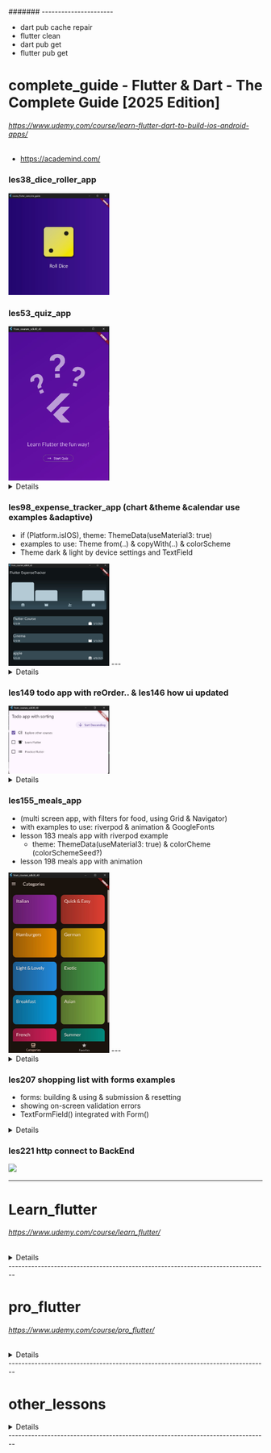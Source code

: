####### ----------------------
- dart pub cache repair
- flutter clean
- dart pub get
- flutter pub get

# complete_guide - Flutter & Dart - The Complete Guide [2025 Edition]
###### https://www.udemy.com/course/learn-flutter-dart-to-build-ios-android-apps/
- https://academind.com/

### les38_dice_roller_app
<img src="img/compl_edit/roll_dice.jpg" width="200">

### les53_quiz_app
<img src="img/compl_edit/quiz/quiz_1.jpg" width="200">
<details>
<img src="img/compl_edit/quiz/quiz_2.jpg" width="300"><br>
<img src="img/compl_edit/quiz/quiz_3.jpg" width="300"><br>
<img src="img/compl_edit/quiz/quiz_lesson77.jpg" width="400"><br>
<img src="img/compl_edit/quiz/quiz_l77_values_across_widgets.jpg" width="400"><br>
---
</details>

### les98_expense_tracker_app (chart &theme &calendar use examples &adaptive)
- if (Platform.isIOS), theme: ThemeData(useMaterial3: true)
- examples to use: Theme from(..) & copyWith(..) & colorScheme
- Theme dark & light by device settings and TextField
<img src="img/compl_edit/expense/expense_1.jpg" width="200">
---
<details>
<img src="img/compl_edit/expense/expense_1.jpg" width="300">
<img src="img/compl_edit/expense/expense_light.jpg" width="300">
<img src="img/compl_edit/expense/expense_2.jpg" width="300"><br>
<img src="img/compl_edit/expense/expense_3.jpg" width="300"><br>
<img src="img/compl_edit/expense/expense_adaptive_1.jpg" width="300"><br>
<img src="img/compl_edit/expense/expense_adaptive_2.jpg" width="300">
---
</details>

### les149 todo app with reOrder.. & les146 how ui updated
<img src="img/compl_edit//todo_app.jpg" width="200">
<details>
<img src="img/compl_edit/widget_elem_trees.jpg" width="400"><br>
<img src="img/compl_edit/how_ui_updated.jpg" width="400"><br>
<img src="img/compl_edit/uI_up_interface.jpg" width="300"><br>
<img src="img/compl_edit/ui_upd_console.jpg" width="300">>
---
</details>

### les155_meals_app 
  - (multi screen app, with filters for food, using Grid & Navigator)
  - with examples to use: riverpod & animation & GoogleFonts
  - lesson 183 meals app with riverpod example
    - theme: ThemeData(useMaterial3: true) & colorCheme (colorSchemeSeed?)
  - lesson 198 meals app with animation
<img src="img/compl_edit/meal/meal_app_1_categories.jpg" width="200">
---
<details>
<img src="img/compl_edit/meal/meal_app_1_categories.jpg" width="300">
<img src="img/compl_edit/meal/meal_app_screens.jpg" width="400"><br>
<img src="img/compl_edit/meal/meal_app_2.jpg" width="400"><br>
<img src="img/compl_edit/meal/meal_app_3_meal_details.jpg" width="400"><br>
<img src="img/compl_edit/meal/meal_app_4_favorites.jpg" width="400"><br>
<img src="img/compl_edit/meal/meal_app_5_drawer_menu.jpg" width="400"><br>
<img src="img/compl_edit/meal/meal_app_6_checkbox_filters.jpg" width="400"><br>
- lesson 183 meals app with riverpod example
<img src="img/compl_edit/meal/meals_app_riverpod_1.jpg" width="400"><br>
<img src="img/compl_edit/meal/meals_app_riverpod_2.jpg" width="400">
---
</details>

### les207 shopping list with forms examples
 - forms: building & using & submission & resetting 
 - showing on-screen validation errors
 - TextFormField() integrated with Form()
<details>
<img src="img/compl_edit/shopping_list/shopping_list_1.jpg" width="300"><br>
<img src="img/compl_edit/shopping_list/shopping_list_2.jpg" width="300"><br>
<img src="img/compl_edit/shopping_list/shopping_list_3.jpg" width="300"><br>
---
</details>

### les221 http connect to BackEnd
<img src="img/compl_edit/back_end/some.jpg" width="200">

--------------------------------------------------------------------------------

# Learn_flutter
###### https://www.udemy.com/course/learn_flutter/
<details>
- main_lesson15_16_img_font
<img src="img/learn_flutter/main_lesson15_16_img_font.jpg" width="300">
- state_ful_less_13_14
- main_lesson13_stateless btn don't work
<img src="img/learn_flutter/main_lesson13_stateless.jpg" width="300">
- main_lesson22_row_column
<img src="img/learn_flutter/main_lesson22_row_column.jpg" width="300">
- main_lesson23_expanded
<img src="img/learn_flutter/main_lesson23_expanded.jpg" width="300">
- main_lesson24_stack
<img src="img/learn_flutter/main_lesson24_stack.jpg" width="300">
- main_lesson25_weather_app
<img src="img/learn_flutter/main_lesson25_weather_app.jpg" width="300">
- main_lesson26_list_view
<img src="img/learn_flutter/main_lesson26_list_view.jpg" width="300">
- main_lesson27_list_view_generate
<img src="img/learn_flutter/main_lesson27_list_view_generate.jpg" width="300">
- main_lesson28_list_view_dynamic
<img src="img/learn_flutter/main_lesson28_list_view_dynamic.jpg" width="300">
- main_material_design_9_10
<img src="img/learn_flutter/main_material_design_9_10.jpg" width="300">
- main_scaffold_11_12
<img src="img/learn_flutter/main_scaffold_11_12.jpg" width="300">
</details>
--------------------------------------------------------------------------------

# pro_flutter
###### https://www.udemy.com/course/pro_flutter/
<details>
- lesson_10_1
<img src="img/pro_flutter/lesson_10_1.jpg" width="300">
- lesson_10_2
<img src="img/pro_flutter/lesson_10_2.jpg" width="300">
- lesson_11
<img src="img/pro_flutter/lesson_11.jpg" width="300">
- lesson_9
<img src="img/pro_flutter/lesson_9.jpg" width="300">
- lesson_9/four_main_row_column
<img src="img/pro_flutter/four_main_row_column.jpg" width="300">
- lesson_9/six_main_grid_view
<img src="img/pro_flutter/six_main_grid_view.jpg" width="300">
- navigation_routes_14
- <img src="img/pro_flutter/navigate_route_1.jpg" width="300">
- <img src="img/pro_flutter/navigate_route_2.jpg" width="300">
- /widgets_examples/list_view7
<img src="img/pro_flutter/widgets_examples/list_view_7.jpg" width="300">
- /widgets_examples/grid_view_table_8
<img src="img/pro_flutter/widgets_examples/grid_view_table_8.jpg" width="300">
- /widgets_examples/column_row_horizontal_vertical
<img src="img/pro_flutter/widgets_examples/column_row_horizontal_vertical.jpg" width="300">
- /widgets_examples/lesson9
<img src="img/pro_flutter/widgets_examples/send_data_to_other_device.jpg" width="300">
- /widgets_examples/theme_example13_main
<img src="img/pro_flutter/widgets_examples/theme_example13_main.jpg" width="300">
</details>
--------------------------------------------------------------------------------

# other_lessons
<details>
- filepicker_dont_ready
<img src="img/other_lessons/filepicker_dont_ready.jpg" width="300">
- infinite_list
<img src="img/other_lessons/infinite_list.jpg" width="300">
- jsonuse_example
<img src="img/other_lessons/jsonuse_example.jpg" width="300">
- 1) using_edittext.dart (720)
<img src="img/other_lessons/using_edittext.jpg" width="300">
- 2) text_editor_v2.dart (720)
<img src="img/other_lessons/text_editor_v2.jpg" width="300">
- 3) text_editor_v1.dart (720)
<img src="img/other_lessons/text_editor_v1.jpg" width="300">
</details>
--------------------------------------------------------------------------------